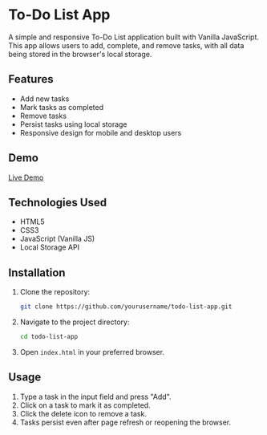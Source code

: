 # To-Do List App

A simple and responsive To-Do List application built with Vanilla JavaScript. This app allows users to add, complete, and remove tasks, with all data being stored in the browser's local storage.

## Features

- Add new tasks
- Mark tasks as completed
- Remove tasks
- Persist tasks using local storage
- Responsive design for mobile and desktop users

## Demo

[Live Demo](https://guilhermesgsilva.github.io/to-do-js/)

## Technologies Used

- HTML5
- CSS3
- JavaScript (Vanilla JS)
- Local Storage API

## Installation

1. Clone the repository:
   ```bash
   git clone https://github.com/yourusername/todo-list-app.git
   ```
2. Navigate to the project directory:
   ```bash
   cd todo-list-app
   ```
3. Open `index.html` in your preferred browser.

## Usage

1. Type a task in the input field and press "Add".
2. Click on a task to mark it as completed.
3. Click the delete icon to remove a task.
4. Tasks persist even after page refresh or reopening the browser.
